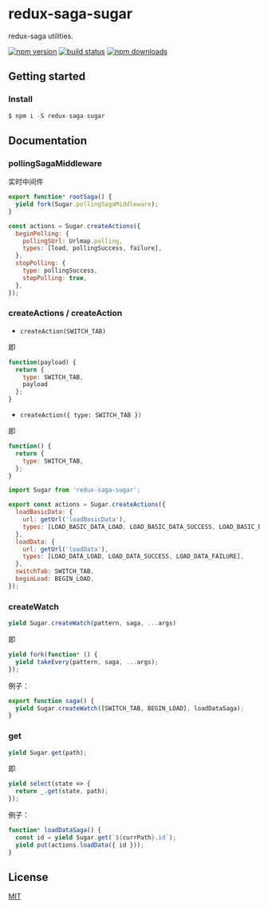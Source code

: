 # redux-saga-sugar

redux-saga utilities.

[![npm version](https://badge.fury.io/js/redux-saga-sugar.png)](https://badge.fury.io/js/redux-saga-sugar)
[![build status](https://travis-ci.org/jasonHzq/redux-saga-sugar.svg)](https://travis-ci.org/jasonHzq/redux-saga-sugar)
[![npm downloads](https://img.shields.io/npm/dt/redux-saga-sugar.svg?style=flat-square)](https://www.npmjs.com/package/rredux-saga-sugar)

## Getting started

### Install

```js
$ npm i -S redux-saga-sugar
```

## Documentation

### pollingSagaMiddleware

实时中间件

```js
export function* rootSaga() {
  yield fork(Sugar.pollingSagaMiddleware);
}

const actions = Sugar.createActions({
  beginPolling: {
    pollingSUrl: Urlmap.polling,
    types: [load, pollingSuccess, failure],
  },
  stopPolling: {
    type: pollingSuccess,
    stopPolling: true,
  },
});
```

### createActions / createAction

* `createAction(SWITCH_TAB)`

即

```js
function(payload) {
  return {
    type: SWITCH_TAB,
    payload
  };
}
```

* `createAction({ type: SWITCH_TAB })`

即

```js
function() {
  return {
    type: SWITCH_TAB,
  };
}
```

```js
import Sugar from 'redux-saga-sugar';

export const actions = Sugar.createActions({
  loadBasicData: {
    url: getUrl('loadBasicData'),
    types: [LOAD_BASIC_DATA_LOAD, LOAD_BASIC_DATA_SUCCESS, LOAD_BASIC_DATA_FAILURE],
  },
  loadData: {
    url: getUrl('loadData'),
    types: [LOAD_DATA_LOAD, LOAD_DATA_SUCCESS, LOAD_DATA_FAILURE],
  },
  switchTab: SWITCH_TAB,
  beginLoad: BEGIN_LOAD,
});
```

### createWatch

```js
yield Sugar.createWatch(pattern, saga, ...args)
```

即

```js
yield fork(function* () {
  yield takeEvery(pattern, saga, ...args);
});
```

例子：

```js
export function saga() {
  yield Sugar.createWatch([SWITCH_TAB, BEGIN_LOAD], loadDataSaga);
}
```

### get

```js
yield Sugar.get(path);
```

即

```js
yield select(state => {
  return _.get(state, path);
});
```

例子：

```js
function* loadDataSaga() {
  const id = yield Sugar.get(`${currPath}.id`);
  yield put(actions.loadData({ id }));
}
```

## License

[MIT](https://opensource.org/licenses/MIT)
